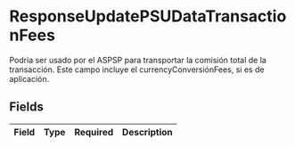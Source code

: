 # ResponseUpdatePSUDataTransactionFees

Podría ser usado por el ASPSP para transportar la comisión total de la transacción. Este campo incluye el currencyConversiónFees, si es de aplicación.


## Fields

| Field       | Type        | Required    | Description |
| ----------- | ----------- | ----------- | ----------- |